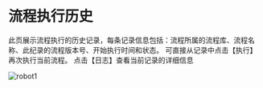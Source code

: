 # 流程执行历史

此页展示流程执行的历史记录，每条记录信息包括：流程所属的流程库、流程名称、此纪录的流程版本号、开始执行时间和状态。
可直接从记录中点击【执行】再次执行当前流程。
点击【日志】查看当前记录的详细信息

![robot1](https://docimages.blob.core.chinacloudapi.cn/images/Robot/Robot-History-0.png)

